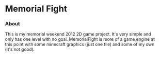 # Memorial Fight

### About
This is my memorial weekend 2012 2D game project. It's very simple and only has one level with no goal. MemorialFight is more of a game engine at this point with some minecraft graphics (just one tile) and some of my own (it's not good).